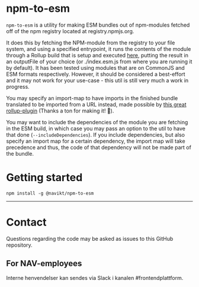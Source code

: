 # npm-to-esm

`npm-to-esm` is a utility for making ESM bundles out of npm-modules fetched off of the npm registry located at registry.npmjs.org.

It does this by fetching the NPM-module from the registry to your file system, and using a specified entrypoint, it runs the contents of the module through a Rollup build that is setup and executed [here](https://github.com/navikt/npm-to-esm), putting the result in an outputFile of your choice (or ./index.esm.js from where you are running it by default). It has been tested using modules that are on CommonJS and ESM formats respectively. However, it should be considered a best-effort and it may not work for your use-case - this util is still very much a work in progress.

You may specify an import-map to have imports in the finished bundle translated to be imported from a URL instead, made possible by [this great rollup-plugin](https://www.npmjs.com/package/@eik/rollup-plugin) (Thanks a ton for making it! :pray:).

You may want to include the dependencies of the module you are fetching in the ESM build, in which case you may pass an option to the util to have that done (`--includeDependencies`). If you include dependencies, but also specify an import map for a certain dependency, the import map will take precedence and thus, the code of that dependency will not be made part of the bundle.

# Getting started

`npm install -g @navikt/npm-to-esm`

---

# Contact

Questions regarding the code may be asked as issues to this GitHub repository.

## For NAV-employees

Interne henvendelser kan sendes via Slack i kanalen #frontendplattform.